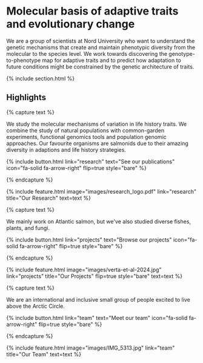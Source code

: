 ---
---

# Molecular basis of adaptive traits and evolutionary change

We are a group of scientists at Nord University who want to understand the genetic mechanisms that create and maintain phenotypic diversity from the molecular to the species level. We work towards discovering the genotype-to-phenotype map for adaptive traits and to predict how adaptation to future conditions might be constrained by the genetic architecture of traits.  

{% include section.html %}

## Highlights

{% capture text %}

We study the molecular mechanisms of variation in life history traits. We combine the study of natural populations with common-garden experiments, functional genomics tools and population genomic approaches. Our favourite organisms are salmonids due to their amazing diversity in adaptions and life history strategies.

{%
  include button.html
  link="research"
  text="See our publications"
  icon="fa-solid fa-arrow-right"
  flip=true
  style="bare"
%}

{% endcapture %}

{%
  include feature.html
  image="images/research_logo.pdf"
  link="research"
  title="Our Research"
  text=text
%}

{% capture text %}

We mainly work on Atlantic salmon, but we've also studied diverse fishes, plants, and fungi.

{%
  include button.html
  link="projects"
  text="Browse our projects"
  icon="fa-solid fa-arrow-right"
  flip=true
  style="bare"
%}

{% endcapture %}

{%
  include feature.html
  image="images/verta-et-al-2024.jpg"
  link="projects"
  title="Our Projects"
  flip=true
  style="bare"
  text=text
%}

{% capture text %}

We are an international and inclusive small group of people excited to live above the Arctic Circle.

{%
  include button.html
  link="team"
  text="Meet our team"
  icon="fa-solid fa-arrow-right"
  flip=true
  style="bare"
%}

{% endcapture %}

{%
  include feature.html
  image="images/IMG_5313.jpg"
  link="team"
  title="Our Team"
  text=text
%}
